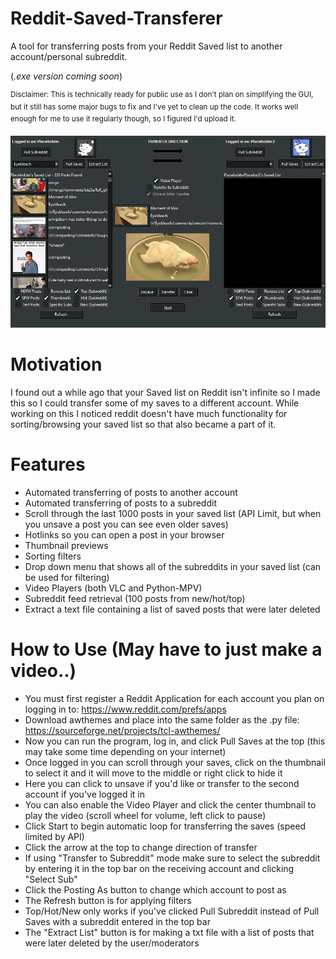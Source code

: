# Reddit-Saved-Transferer
A tool for transferring posts from your Reddit Saved list to another account/personal subreddit.

(_.exe version coming soon_)

<sup>Disclaimer: This is technically ready for public use as I don't plan on simplifying the GUI, but it still has some major bugs to fix and I've yet to clean up the code. It works well enough for me to use it regularly though, so I figured I'd upload it.</sup>

![demo](https://raw.githubusercontent.com/DeeFrancois/Reddit-Saved-Transfer/master/DocumentationImages/demo.png)

# Motivation
I found out a while ago that your Saved list on Reddit isn't infinite so I made this so I could transfer some of my saves to a different account. 
While working on this I noticed reddit doesn't have much functionality for sorting/browsing your saved list so that also became a part of it.

# Features
- Automated transferring of posts to another account
- Automated transferring of posts to a subreddit
- Scroll through the last 1000 posts in your saved list (API Limit, but when you unsave a post you can see even older saves)
- Hotlinks so you can open a post in your browser
- Thumbnail previews
- Sorting filters
- Drop down menu that shows all of the subreddits in your saved list (can be used for filtering)
- Video Players (both VLC and Python-MPV)
- Subreddit feed retrieval (100 posts from new/hot/top)
- Extract a text file containing a list of saved posts that were later deleted

# How to Use (May have to just make a video..)

- You must first register a Reddit Application for each account you plan on logging in to: https://www.reddit.com/prefs/apps 
- Download awthemes and place into the same folder as the .py file: https://sourceforge.net/projects/tcl-awthemes/
- Now you can run the program, log in, and click Pull Saves at the top (this may take some time depending on your internet)
- Once logged in you can scroll through your saves, click on the thumbnail to select it and it will move to the middle or right click to hide it
- Here you can click to unsave if you'd like or transfer to the second account if you've logged it in
- You can also enable the Video Player and click the center thumbnail to play the video (scroll wheel for volume, left click to pause)
- Click Start to begin automatic loop for transferring the saves (speed limited by API) 
- Click the arrow at the top to change direction of transfer
- If using "Transfer to Subreddit" mode make sure to select the subreddit by entering it in the top bar on the receiving account and clicking "Select Sub"
- Click the Posting As button to change which account to post as
- The Refresh button is for applying filters
- Top/Hot/New only works if you've clicked Pull Subreddit instead of Pull Saves with a subreddit entered in the top bar
- The "Extract List" button is for making a txt file with a list of posts that were later deleted by the user/moderators

